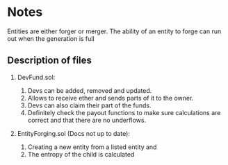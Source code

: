 # Notes

Entities are either forger or merger. 
The ability of an entity to forge can run out when the generation is full

## Description of files

1. DevFund.sol: 
   1. Devs can be added, removed and updated. 
   2. Allows to receive ether and sends parts of it to the owner. 
   3. Devs can also claim their part of the funds. 
   4. Definitely check the payout functions to make sure calculations are correct and that there are no underflows.

2. EntityForging.sol (Docs not up to date):
   1. Creating a new entity from a listed entity and
   2. The entropy of the child is calculated